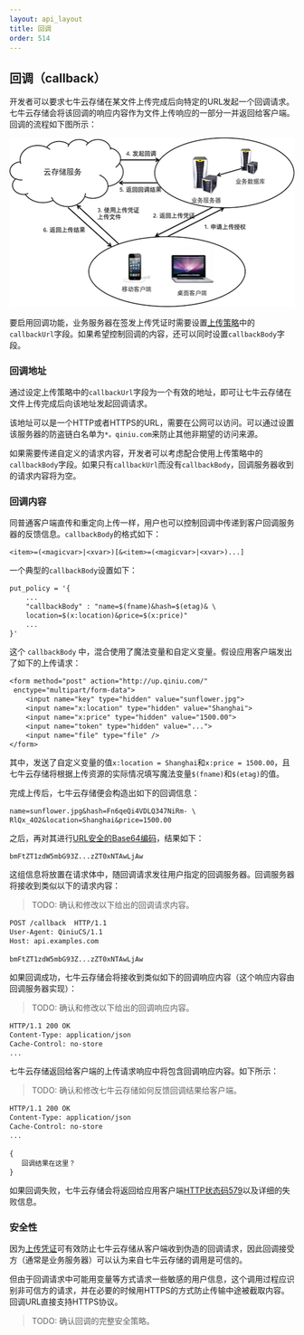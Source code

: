 ```yaml
---
layout: api_layout
title: 回调
order: 514
---
```

<a name="callback"></a>
## 回调（callback）

开发者可以要求七牛云存储在某文件上传完成后向特定的URL发起一个回调请求。七牛云存储会将该回调的响应内容作为文件上传响应的一部分一并返回给客户端。回调的流程如下图所示：

![带回调的上传流程](img/upload-with-callback.png)

要启用回调功能，业务服务器在签发上传凭证时需要设置[上传策略]()中的`callbackUrl`字段。如果希望控制回调的内容，还可以同时设置`callbackBody`字段。

<a name="callback-url"></a>
### 回调地址

通过设定上传策略中的`callbackUrl`字段为一个有效的地址，即可让七牛云存储在文件上传完成后向该地址发起回调请求。

该地址可以是一个HTTP或者HTTPS的URL，需要在公网可以访问。可以通过设置该服务器的防盗链白名单为`*。qiniu.com`来防止其他非期望的访问来源。

如果需要传递自定义的请求内容，开发者可以考虑配合使用上传策略中的`callbackBody`字段。如果只有`callbackUrl`而没有`callbackBody`，回调服务器收到的请求内容将为空。

<a name="callback-body"></a>
### 回调内容

同普通客户端直传和重定向上传一样，用户也可以控制回调中传递到客户回调服务器的反馈信息。`callbackBody`的格式如下：

```
<item>=(<magicvar>|<xvar>)[&<item>=(<magicvar>|<xvar>)...]
```

一个典型的`callbackBody`设置如下：

```
put_policy = '{
    ...
    "callbackBody" : "name=$(fname)&hash=$(etag)& \
    location=$(x:location)&price=$(x:price)"
    ...
}'
```

这个 `callbackBody` 中，混合使用了魔法变量和自定义变量。假设应用客户端发出了如下的上传请求：

```
<form method="post" action="http://up.qiniu.com/" 
 enctype="multipart/form-data">
    <input name="key" type="hidden" value="sunflower.jpg">
    <input name="x:location" type="hidden" value="Shanghai">
    <input name="x:price" type="hidden" value="1500.00">
    <input name="token" type="hidden" value="...">
    <input name="file" type="file" />
</form>
```

其中，发送了自定义变量的值`x:location = Shanghai`和`x:price = 1500.00`，且七牛云存储将根据上传资源的实际情况填写魔法变量`$(fname)`和`$(etag)`的值。

完成上传后，七牛云存储便会构造出如下的回调信息：

```
name=sunflower.jpg&hash=Fn6qeQi4VDLQ347NiRm- \
RlQx_4O2&location=Shanghai&price=1500.00
```

之后，再对其进行[URL安全的Base64编码](/api/overview/appendix.html#urlsafe-base64)，结果如下：

```
bmFtZT1zdW5mbG93Z...zZT0xNTAwLjAw
```

这组信息将放置在请求体中，随回调请求发往用户指定的回调服务器。回调服务器将接收到类似以下的请求内容：

> TODO: 确认和修改以下给出的回调请求内容。

```
POST /callback  HTTP/1.1
User-Agent: QiniuCS/1.1
Host: api.examples.com

bmFtZT1zdW5mbG93Z...zZT0xNTAwLjAw
```

如果回调成功，七牛云存储会将接收到类似如下的回调响应内容（这个响应内容由回调服务器实现）：

> TODO: 确认和修改以下给出的回调响应内容。

```
HTTP/1.1 200 OK
Content-Type: application/json
Cache-Control: no-store
...
```

七牛云存储返回给客户端的上传请求响应中将包含回调响应内容。如下所示：

> TODO: 确认和修改七牛云存储如何反馈回调结果给客户端。

```
HTTP/1.1 200 OK
Content-Type: application/json
Cache-Control: no-store
...

{
   回调结果在这里？
}
```

如果回调失败，七牛云存储会将返回给应用客户端[HTTP状态码579](/api/reference/codes.html)以及详细的失败信息。

<a name="callback-security"></a>
### 安全性

因为[上传凭证](/api/reference/security/upload-token.html)可有效防止七牛云存储从客户端收到伪造的回调请求，因此回调接受方（通常是业务服务器）可以认为来自七牛云存储的调用是可信的。

但由于回调请求中可能用变量等方式请求一些敏感的用户信息，这个调用过程应识别非可信方的请求，并在必要的时候用HTTPS的方式防止传输中途被截取内容。回调URL直接支持HTTPS协议。

> TODO: 确认回调的完整安全策略。

